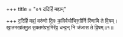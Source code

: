+++
title = "०१ ददिर्हि मह्यम्"

+++
द॒दिर्हि मह्यं॒ वरु॑णो दि॒वः क॒विर्वचो॑भिरु॒ग्रैर्नि रि॑णामि ते वि॒षम्।  
खा॒तमखा॑तमु॒त स॒क्तम॑ग्रभ॒मिरे॑व॒ धन्व॒न् नि ज॑जास ते वि॒षम्॥१॥  